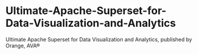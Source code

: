 # Ultimate-Apache-Superset-for-Data-Visualization-and-Analytics
Ultimate Apache Superset for Data Visualization and Analytics, published by Orange, AVA®
